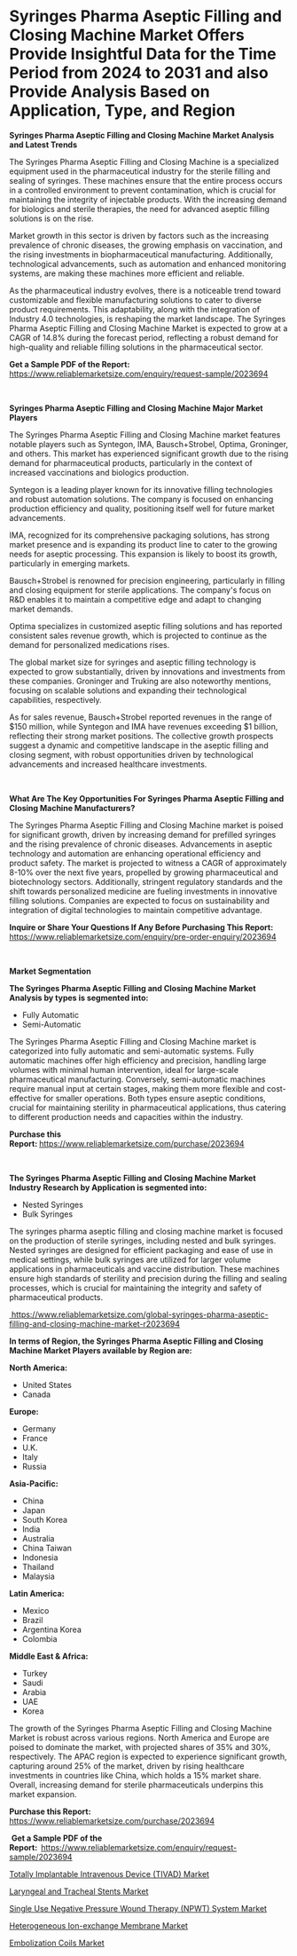 <p><h1>Syringes Pharma Aseptic Filling and Closing Machine Market Offers Provide Insightful Data for the Time Period from 2024 to 2031 and also Provide Analysis Based on Application, Type, and Region</h1></p><p><strong>Syringes Pharma Aseptic Filling and Closing Machine Market Analysis and Latest Trends</strong></p>
<p><p>The Syringes Pharma Aseptic Filling and Closing Machine is a specialized equipment used in the pharmaceutical industry for the sterile filling and sealing of syringes. These machines ensure that the entire process occurs in a controlled environment to prevent contamination, which is crucial for maintaining the integrity of injectable products. With the increasing demand for biologics and sterile therapies, the need for advanced aseptic filling solutions is on the rise.</p><p>Market growth in this sector is driven by factors such as the increasing prevalence of chronic diseases, the growing emphasis on vaccination, and the rising investments in biopharmaceutical manufacturing. Additionally, technological advancements, such as automation and enhanced monitoring systems, are making these machines more efficient and reliable.</p><p>As the pharmaceutical industry evolves, there is a noticeable trend toward customizable and flexible manufacturing solutions to cater to diverse product requirements. This adaptability, along with the integration of Industry 4.0 technologies, is reshaping the market landscape. The Syringes Pharma Aseptic Filling and Closing Machine Market is expected to grow at a CAGR of 14.8% during the forecast period, reflecting a robust demand for high-quality and reliable filling solutions in the pharmaceutical sector.</p></p>
<p><strong>Get a Sample PDF of the Report:&nbsp;</strong> <a href="https://www.reliablemarketsize.com/enquiry/request-sample/2023694?utm_campaign=1779&utm_medium=2&utm_source=Github&utm_content=ia&utm_term=30102024&utm_id=syringes-pharma-aseptic-filling-and-closing-machine">https://www.reliablemarketsize.com/enquiry/request-sample/2023694</a></p>
<p>&nbsp;</p>
<p><strong>Syringes Pharma Aseptic Filling and Closing Machine Major Market Players</strong></p>
<p><p>The Syringes Pharma Aseptic Filling and Closing Machine market features notable players such as Syntegon, IMA, Bausch+Strobel, Optima, Groninger, and others. This market has experienced significant growth due to the rising demand for pharmaceutical products, particularly in the context of increased vaccinations and biologics production.</p><p>Syntegon is a leading player known for its innovative filling technologies and robust automation solutions. The company is focused on enhancing production efficiency and quality, positioning itself well for future market advancements.</p><p>IMA, recognized for its comprehensive packaging solutions, has strong market presence and is expanding its product line to cater to the growing needs for aseptic processing. This expansion is likely to boost its growth, particularly in emerging markets.</p><p>Bausch+Strobel is renowned for precision engineering, particularly in filling and closing equipment for sterile applications. The company's focus on R&D enables it to maintain a competitive edge and adapt to changing market demands.</p><p>Optima specializes in customized aseptic filling solutions and has reported consistent sales revenue growth, which is projected to continue as the demand for personalized medications rises.</p><p>The global market size for syringes and aseptic filling technology is expected to grow substantially, driven by innovations and investments from these companies. Groninger and Truking are also noteworthy mentions, focusing on scalable solutions and expanding their technological capabilities, respectively.</p><p>As for sales revenue, Bausch+Strobel reported revenues in the range of $150 million, while Syntegon and IMA have revenues exceeding $1 billion, reflecting their strong market positions. The collective growth prospects suggest a dynamic and competitive landscape in the aseptic filling and closing segment, with robust opportunities driven by technological advancements and increased healthcare investments.</p></p>
<p>&nbsp;</p>
<p><strong>What Are The Key Opportunities For Syringes Pharma Aseptic Filling and Closing Machine Manufacturers?</strong></p>
<p><p>The Syringes Pharma Aseptic Filling and Closing Machine market is poised for significant growth, driven by increasing demand for prefilled syringes and the rising prevalence of chronic diseases. Advancements in aseptic technology and automation are enhancing operational efficiency and product safety. The market is projected to witness a CAGR of approximately 8-10% over the next five years, propelled by growing pharmaceutical and biotechnology sectors. Additionally, stringent regulatory standards and the shift towards personalized medicine are fueling investments in innovative filling solutions. Companies are expected to focus on sustainability and integration of digital technologies to maintain competitive advantage.</p></p>
<p><strong>Inquire or Share Your Questions If Any Before Purchasing This Report:</strong> <a href="https://www.reliablemarketsize.com/enquiry/pre-order-enquiry/2023694?utm_campaign=1779&utm_medium=2&utm_source=Github&utm_content=ia&utm_term=30102024&utm_id=syringes-pharma-aseptic-filling-and-closing-machine">https://www.reliablemarketsize.com/enquiry/pre-order-enquiry/2023694</a></p>
<p>&nbsp;</p>
<p><strong>Market Segmentation</strong></p>
<p><strong>The Syringes Pharma Aseptic Filling and Closing Machine Market Analysis by types is segmented into:</strong></p>
<p><ul><li>Fully Automatic</li><li>Semi-Automatic</li></ul></p>
<p><p>The Syringes Pharma Aseptic Filling and Closing Machine market is categorized into fully automatic and semi-automatic systems. Fully automatic machines offer high efficiency and precision, handling large volumes with minimal human intervention, ideal for large-scale pharmaceutical manufacturing. Conversely, semi-automatic machines require manual input at certain stages, making them more flexible and cost-effective for smaller operations. Both types ensure aseptic conditions, crucial for maintaining sterility in pharmaceutical applications, thus catering to different production needs and capacities within the industry.</p></p>
<p><strong>Purchase this Report:&nbsp;</strong><a href="https://www.reliablemarketsize.com/purchase/2023694?utm_campaign=1779&utm_medium=2&utm_source=Github&utm_content=ia&utm_term=30102024&utm_id=syringes-pharma-aseptic-filling-and-closing-machine">https://www.reliablemarketsize.com/purchase/2023694</a></p>
<p>&nbsp;</p>
<p><strong>The Syringes Pharma Aseptic Filling and Closing Machine Market Industry Research by Application is segmented into:</strong></p>
<p><ul><li>Nested Syringes</li><li>Bulk Syringes</li></ul></p>
<p><p>The syringes pharma aseptic filling and closing machine market is focused on the production of sterile syringes, including nested and bulk syringes. Nested syringes are designed for efficient packaging and ease of use in medical settings, while bulk syringes are utilized for larger volume applications in pharmaceuticals and vaccine distribution. These machines ensure high standards of sterility and precision during the filling and sealing processes, which is crucial for maintaining the integrity and safety of pharmaceutical products.</p></p>
<p><a href="https://www.reliablemarketsize.com/global-syringes-pharma-aseptic-filling-and-closing-machine-market-r2023694?utm_campaign=1779&utm_medium=2&utm_source=Github&utm_content=ia&utm_term=30102024&utm_id=syringes-pharma-aseptic-filling-and-closing-machine">&nbsp;https://www.reliablemarketsize.com/global-syringes-pharma-aseptic-filling-and-closing-machine-market-r2023694</a></p>
<p><strong>In terms of Region, the Syringes Pharma Aseptic Filling and Closing Machine Market Players available by Region are:</strong></p>
<p>
    <p> <strong> North America: </strong>
        <ul>
            <li>United States</li>
            <li>Canada</li>
        </ul>
        </p> 
    <p> <strong> Europe: </strong>
        <ul>
            <li>Germany</li>
            <li>France</li>
            <li>U.K.</li>
            <li>Italy</li>
            <li>Russia</li>
        </ul>
        </p> 
    <p> <strong> Asia-Pacific: </strong>
        <ul>
            <li>China</li>
            <li>Japan</li>
            <li>South Korea</li>
            <li>India</li>
            <li>Australia</li>
            <li>China Taiwan</li>
            <li>Indonesia</li>
            <li>Thailand</li>
            <li>Malaysia</li>
        </ul>
        </p> 
    <p> <strong> Latin America: </strong>
        <ul>
            <li>Mexico</li>
            <li>Brazil</li>
            <li>Argentina Korea</li>
            <li>Colombia</li>
        </ul>
        </p> 
    <p> <strong> Middle East & Africa: </strong>
        <ul>
            <li>Turkey</li>
            <li>Saudi</li>
            <li>Arabia</li>
            <li>UAE</li>
            <li>Korea</li>
        </ul>
    </p>
    </p>
<p><p>The growth of the Syringes Pharma Aseptic Filling and Closing Machine Market is robust across various regions. North America and Europe are poised to dominate the market, with projected shares of 35% and 30%, respectively. The APAC region is expected to experience significant growth, capturing around 25% of the market, driven by rising healthcare investments in countries like China, which holds a 15% market share. Overall, increasing demand for sterile pharmaceuticals underpins this market expansion.</p></p>
<p><strong>Purchase this Report: </strong><a href="https://www.reliablemarketsize.com/purchase/2023694?utm_campaign=1779&utm_medium=2&utm_source=Github&utm_content=ia&utm_term=30102024&utm_id=syringes-pharma-aseptic-filling-and-closing-machine">https://www.reliablemarketsize.com/purchase/2023694</a></p>
<p>&nbsp;<strong>Get a Sample PDF of the Report:&nbsp;&nbsp;</strong><a href="https://www.reliablemarketsize.com/enquiry/request-sample/2023694?utm_campaign=1779&utm_medium=2&utm_source=Github&utm_content=ia&utm_term=30102024&utm_id=syringes-pharma-aseptic-filling-and-closing-machine">https://www.reliablemarketsize.com/enquiry/request-sample/2023694</a></p>
<p><strong></strong></p>
<p><p><a href="https://www.linkedin.com/pulse/key-drivers-totally-implantable-intravenous-device-tivad-market-fzzoc?utm_campaign=1779&utm_medium=2&utm_source=Github&utm_content=ia&utm_term=30102024&utm_id=syringes-pharma-aseptic-filling-and-closing-machine">Totally Implantable Intravenous Device (TIVAD) Market</a></p><p><a href="https://www.linkedin.com/pulse/laryngeal-tracheal-stents-industry-resonance-77-amplification-wcebc?utm_campaign=1779&utm_medium=2&utm_source=Github&utm_content=ia&utm_term=30102024&utm_id=syringes-pharma-aseptic-filling-and-closing-machine">Laryngeal and Tracheal Stents Market</a></p><p><a href="https://www.linkedin.com/pulse/strategic-insights-global-single-use-negative-pressure-wound-njrcc?utm_campaign=1779&utm_medium=2&utm_source=Github&utm_content=ia&utm_term=30102024&utm_id=syringes-pharma-aseptic-filling-and-closing-machine">Single Use Negative Pressure Wound Therapy (NPWT) System Market</a></p><p><a href="https://www.linkedin.com/pulse/regulatory-landscape-its-influence-global-heterogeneous-ion-exchange-twfic?utm_campaign=1779&utm_medium=2&utm_source=Github&utm_content=ia&utm_term=30102024&utm_id=syringes-pharma-aseptic-filling-and-closing-machine">Heterogeneous Ion-exchange Membrane Market</a></p><p><a href="https://github.com/SanjidaMahmud54/Market-Research-Report-List-1/blob/main/embolization-coils-market.md?utm_campaign=1779&utm_medium=2&utm_source=Github&utm_content=ia&utm_term=30102024&utm_id=syringes-pharma-aseptic-filling-and-closing-machine">Embolization Coils Market</a></p></p>